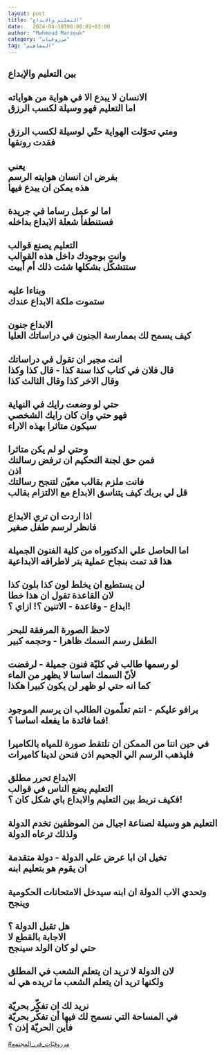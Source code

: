 ```yaml
---
layout: post
title: "التعليم والابداع"
date:   2024-04-10T00:00:01+03:00
author: "Mahmoud Marzouk"
category: "مرزوقيات"
tag: "المفاهيم"
---
```



بين التعليم والإبداع  
-  
الانسان لا يبدع الا في هواية من هواياته  
اما التعليم فهو وسيلة لكسب الرزق  
-  
ومتي تحوّلت الهواية حتّي لوسيلة لكسب الرزق  
فقدت رونقها  
-  
يعني  
بفرض ان انسان هوايته الرسم  
هذه يمكن ان يبدع فيها  
-  
اما لو عمل رساما في جريدة  
فستنطفأ شعلة الابداع بداخله  
-  
التعليم يصنع قوالب  
وانت بوجودك داخل هذه القوالب  
ستتشكّل بشكلها شئت ذلك أم أبيت  
-  
وبناءا عليه  
ستموت ملكة الابداع عندك  
-  
الابداع جنون  
كيف يسمح لك بممارسة الجنون في دراساتك العليا  
-  
انت مجبر ان تقول في دراساتك  
قال فلان في كتاب كذا سنة كذا - قال كذا وكذا  
وقال الاخر كذا وقال الثالث كذا  
-  
حتي لو وضعت رايك في النهاية  
فهو حتي وان كان رايك الشخصي  
سيكون متاثرا بهذه الاراء  
-  
وحتي لو لم يكن متاثرا  
فمن حق لجنة التحكيم ان ترفض رسالتك  
اذن  
فانت ملزم بقالب معيّن لتنجح رسالتك  
قل لي بربك كيف يتناسق الابداع مع الالتزام بقالب  
-  
اذا اردت ان تري الابداع  
فانظر لرسم طفل صغير  
-  
اما الحاصل علي الدكتوراه من كلية الفنون الجميلة  
هذا قد تمت بنجاح عملية بتر لاطرافه الابداعية  
-  
لن يستطيع ان يخلط لون كذا بلون كذا  
لان القاعدة تقول ان هذا خطا  
ابداع - وقاعدة - الاتنين ؟! ازاي ؟!  
-  
لاحظ الصورة المرفقة للبحر  
الطفل رسم السمك ظاهرا - وحجمه كبير  
-  
لو رسمها طالب في كليّة فنون جميلة - لرفضت  
لأنّ السمك اساسا لا يظهر من الماء  
كما انه حتي لو ظهر لن يكون كبيرا هكذا  
-  
برافو عليكم - انتم تعلّمون الطالب ان يرسم
الموجود  
فما فائدة ما يفعله اساسا ؟!  
-  
في حين اننا من الممكن ان نلتقط صورة للمياه
بالكاميرا  
فليذهب الرسم الي الجحيم اذن فنحن لدينا كاميرات  
-  
الابداع تحرر مطلق  
التعليم يضع الناس في قوالب  
فكيف نربط بين التعليم والابداع باي شكل كان ؟!  
-  
التعليم هو وسيلة لصناعة اجيال من الموظفين تخدم
الدولة  
ولذلك ترعاه الدولة  
-  
تخيل ان ابا عرض علي الدولة - دولة متقدمة  
ان يقوم هو بتعليم ابنه  
-  
وتحدي الاب الدولة ان ابنه سيدخل الامتحانات الحكومية
وينجح  
-  
هل تقبل الدولة ؟  
الاجابة بالقطع لا  
حتي لو كان الولد سينجح  
-  
لان الدولة لا تريد ان يتعلم الشعب في المطلق  
ولكنها تريد ان يتعلم الشعب ما تريده هي له  
-  
نريد لك ان تفكّر بحريّة  
في المساحة التي نسمح لك فيها أن تفكّر بحريّة  
فأين الحريّة إذن ؟  
-  
[<u>\#مرزوقيّات\_في\_المجتمع</u>](https://www.facebook.com/hashtag/مرزوقيّات_في_المجتمع?source=feed_text)
